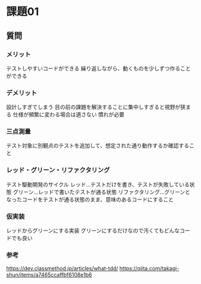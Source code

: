 # 課題01

## 質問

### メリット

テストしやすいコードができる
繰り返しながら、動くものを少しずつ作ることができる

### デメリット

設計しすぎてしまう
目の前の課題を解決することに集中しすぎると視野が狭まる
仕様が頻繁に変わる場合は適さない
慣れが必要

### 三点測量

テスト対象に別観点のテストを追加して、想定された通り動作するか確認すること

### レッド・グリーン・リファクタリング

テスト駆動開発のサイクル
レッド...テストだけを書き、テストが失敗している状態
グリーン...レッドで書いたテストが通る状態
リファクタリング...グリーンとなったコードをテストが通る状態のまま、意味のあるコードにすること

### 仮実装

レッドからグリーンにする実装
グリーンにするだけなので汚くてもどんなコードでも良い

### 参考

<https://dev.classmethod.jp/articles/what-tdd/>
<https://qiita.com/takagi-shun/items/a7465ccaffbf6108e1b6>
